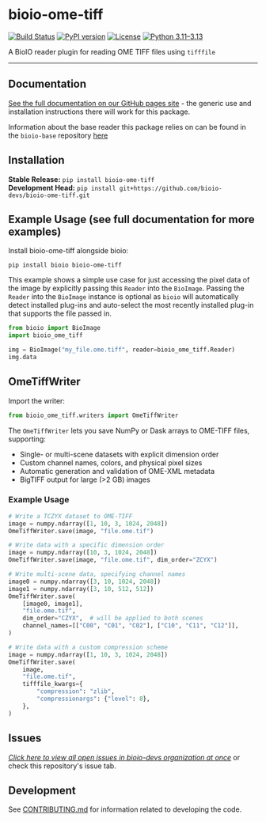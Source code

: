 # bioio-ome-tiff

[![Build Status](https://github.com/bioio-devs/bioio-ome-tiff/actions/workflows/ci.yml/badge.svg)](https://github.com/bioio-devs/bioio-ome-tiff/actions)
[![PyPI version](https://badge.fury.io/py/bioio-ome-tiff.svg)](https://badge.fury.io/py/bioio-ome-tiff)
[![License](https://img.shields.io/badge/License-BSD%203--Clause-blue.svg)](https://opensource.org/licenses/BSD-3-Clause)
[![Python 3.11–3.13](https://img.shields.io/badge/python-3.11--3.13-blue.svg)](https://www.python.org/downloads/)

A BioIO reader plugin for reading OME TIFF files using `tifffile`

---


## Documentation

[See the full documentation on our GitHub pages site](https://bioio-devs.github.io/bioio/OVERVIEW.html) - the generic use and installation instructions there will work for this package.

Information about the base reader this package relies on can be found in the `bioio-base` repository [here](https://github.com/bioio-devs/bioio-base)

## Installation

**Stable Release:** `pip install bioio-ome-tiff`<br>
**Development Head:** `pip install git+https://github.com/bioio-devs/bioio-ome-tiff.git`

## Example Usage (see full documentation for more examples)

Install bioio-ome-tiff alongside bioio:

`pip install bioio bioio-ome-tiff`


This example shows a simple use case for just accessing the pixel data of the image
by explicitly passing this `Reader` into the `BioImage`. Passing the `Reader` into
the `BioImage` instance is optional as `bioio` will automatically detect installed
plug-ins and auto-select the most recently installed plug-in that supports the file
passed in.
```python
from bioio import BioImage
import bioio_ome_tiff

img = BioImage("my_file.ome.tiff", reader=bioio_ome_tiff.Reader)
img.data
```

## OmeTiffWriter

Import the writer:

```python
from bioio_ome_tiff.writers import OmeTiffWriter
```

The `OmeTiffWriter` lets you save NumPy or Dask arrays to OME-TIFF files, supporting:

* Single- or multi-scene datasets with explicit dimension order
* Custom channel names, colors, and physical pixel sizes
* Automatic generation and validation of OME-XML metadata
* BigTIFF output for large (>2 GB) images

### Example Usage

```python
# Write a TCZYX dataset to OME-TIFF
image = numpy.ndarray([1, 10, 3, 1024, 2048])
OmeTiffWriter.save(image, "file.ome.tif")
```

```python
# Write data with a specific dimension order
image = numpy.ndarray([10, 3, 1024, 2048])
OmeTiffWriter.save(image, "file.ome.tif", dim_order="ZCYX")
```

```python
# Write multi-scene data, specifying channel names
image0 = numpy.ndarray([3, 10, 1024, 2048])
image1 = numpy.ndarray([3, 10, 512, 512])
OmeTiffWriter.save(
    [image0, image1],
    "file.ome.tif",
    dim_order="CZYX",  # will be applied to both scenes
    channel_names=[["C00", "C01", "C02"], ["C10", "C11", "C12"]],
)
```

```python
# Write data with a custom compression scheme
image = numpy.ndarray([1, 10, 3, 1024, 2048])
OmeTiffWriter.save(
    image,
    "file.ome.tif",
    tifffile_kwargs={
        "compression": "zlib",
        "compressionargs": {"level": 8},
    },
)
```

## Issues
[_Click here to view all open issues in bioio-devs organization at once_](https://github.com/search?q=user%3Abioio-devs+is%3Aissue+is%3Aopen&type=issues&ref=advsearch) or check this repository's issue tab.


## Development

See [CONTRIBUTING.md](CONTRIBUTING.md) for information related to developing the code.
